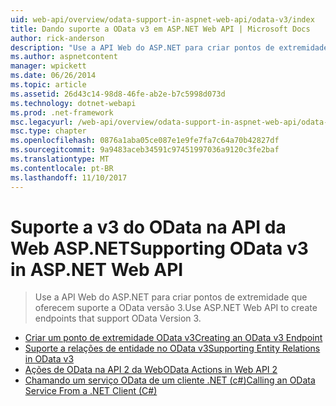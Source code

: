 ```yaml
---
uid: web-api/overview/odata-support-in-aspnet-web-api/odata-v3/index
title: Dando suporte a OData v3 em ASP.NET Web API | Microsoft Docs
author: rick-anderson
description: "Use a API Web do ASP.NET para criar pontos de extremidade que oferecem suporte a OData versão 3."
ms.author: aspnetcontent
manager: wpickett
ms.date: 06/26/2014
ms.topic: article
ms.assetid: 26d43c14-98d8-46fe-ab2e-b7c5998d073d
ms.technology: dotnet-webapi
ms.prod: .net-framework
msc.legacyurl: /web-api/overview/odata-support-in-aspnet-web-api/odata-v3
msc.type: chapter
ms.openlocfilehash: 0876a1aba05ce087e1e9fe7fa7c64a70b42827df
ms.sourcegitcommit: 9a9483aceb34591c97451997036a9120c3fe2baf
ms.translationtype: MT
ms.contentlocale: pt-BR
ms.lasthandoff: 11/10/2017
---
```

<a name="supporting-odata-v3-in-aspnet-web-api"></a><span data-ttu-id="28cb2-103">Suporte a v3 do OData na API da Web ASP.NET</span><span class="sxs-lookup"><span data-stu-id="28cb2-103">Supporting OData v3 in ASP.NET Web API</span></span>
====================
> <span data-ttu-id="28cb2-104">Use a API Web do ASP.NET para criar pontos de extremidade que oferecem suporte a OData versão 3.</span><span class="sxs-lookup"><span data-stu-id="28cb2-104">Use ASP.NET Web API to create endpoints that support OData Version 3.</span></span>


- [<span data-ttu-id="28cb2-105">Criar um ponto de extremidade OData v3</span><span class="sxs-lookup"><span data-stu-id="28cb2-105">Creating an OData v3 Endpoint</span></span>](creating-an-odata-endpoint.md)
- [<span data-ttu-id="28cb2-106">Suporte a relações de entidade no OData v3</span><span class="sxs-lookup"><span data-stu-id="28cb2-106">Supporting Entity Relations in OData v3</span></span>](working-with-entity-relations.md)
- [<span data-ttu-id="28cb2-107">Ações de OData na API 2 da Web</span><span class="sxs-lookup"><span data-stu-id="28cb2-107">OData Actions in Web API 2</span></span>](odata-actions.md)
- [<span data-ttu-id="28cb2-108">Chamando um serviço OData de um cliente .NET (c#)</span><span class="sxs-lookup"><span data-stu-id="28cb2-108">Calling an OData Service From a .NET Client (C#)</span></span>](calling-an-odata-service-from-a-net-client.md)
